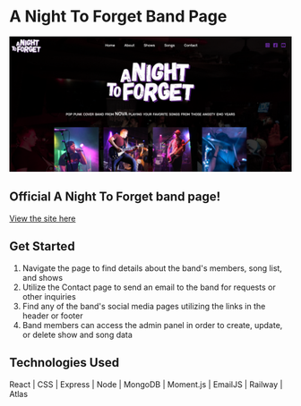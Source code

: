 # A Night To Forget Band Page

![Home](./public/images/ANTF-home-page.png)

## Official A Night To Forget band page!

[View the site here](https://www.anighttoforget.com/home)

## Get Started

1. Navigate the page to find details about the band's members, song list, and shows
2. Utilize the Contact page to send an email to the band for requests or other inquiries
3. Find any of the band's social media pages utilizing the links in the header or footer
4. Band members can access the admin panel in order to create, update, or delete show and song data

## Technologies Used

React | CSS | Express | Node | MongoDB | Moment.js | EmailJS | Railway | Atlas

